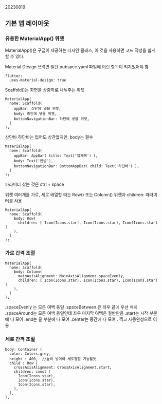 20230819 

## 기본 앱 레이아웃

### 유용한 MaterialApp() 위젯
MaterialApp()은 구글이 제공하는 디자인 클래스, 이 것을 사용하면 코드 작성을 쉽게 할 수 있다.

Material Design 쓰려면 일단 pubspec.yaml 파일에 이런 항목이 켜져있어야 함 
```
flutter:
  uses-material-design: true 
```

Scaffold()는 화면을 상중하로 나눠주는 위젯
```
MaterialApp(
  home: Scaffold(
    appBar: 상단에 넣을 위젯,
    body: 중단에 넣을 위젯,
    bottomNavigationBar: 하단에 넣을 위젯,
  )
);
```
상단바 하단바는 없어도 상관없지만, body는 필수 

```
MaterialApp(
  home: Scaffold(
    appBar: AppBar( title: Text('앱제목') ), 
    body: Text('안녕'), 
    bottomNavigationBar: BottomAppBar( child: Text('하단바') ),
  )
);
```
파라미터 찾는 것은 ctrl + space

위젯 여러개를 가로, 세로 배열할 때는 Row() 또는 Column() 위젯과 children: 파라미터를 사용
```
MaterialApp(
  home: Scaffold(
    body: Row( 
      children: [ Icon(Icons.star), Icon(Icons.star), Icon(Icons.star) ] 
    ), 
  )
);
```

### 가로 간격 조절
```
MaterialApp(
  home: Scaffold(
    body: Column( 
      mainAxisAlignment: MainAxisAlignment.spaceEvenly,
      children: [ Icon(Icons.star), Icon(Icons.star), Icon(Icons.star) ] 
    ), 
  )
);
```
.spaceEvenly 는 모든 여백 동일
.spaceBetween 은 좌우 끝에 우선 배치
.spaceAround는 모든 여백 동일인데 좌우 마지막 여백은 절반만큼
.start는 시작 부분에 다 모여
.end는 끝 부분에 다 모여
.center는 중간에 다 모여 
. 찍고 자동완성으로 이용

### 세로 간격 조절
```
body: Container (
  color: Colors.grey,
  height : 400,  //높이 넣어야 세로정렬 가능할듯 
  child : Row (
    crossAxisAlignment: CrossAxisAlignment.start,
    children: const [
      Icon(Icons.star),
      Icon(Icons.star),
      Icon(Icons.star),
    ],
  ),
),
```
